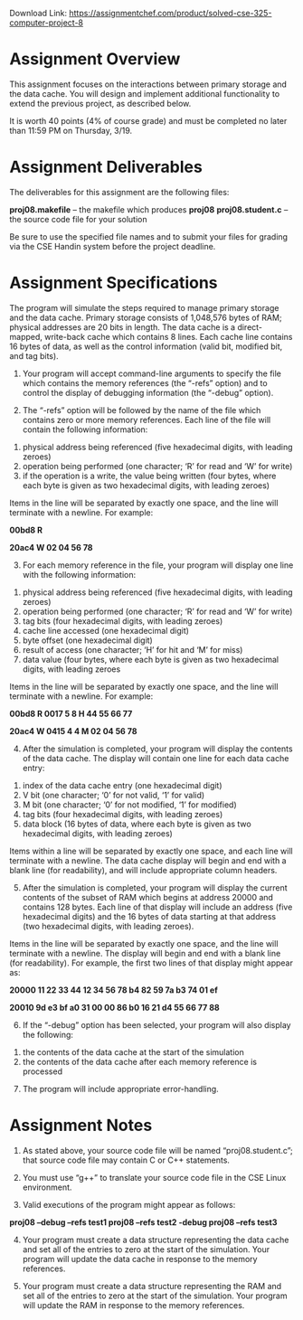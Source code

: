 Download Link: https://assignmentchef.com/product/solved-cse-325-computer-project-8
<br>
<h1>Assignment Overview</h1>

<strong> </strong>

This assignment focuses on the interactions between primary storage and the data cache.   You will design and implement additional functionality to extend the previous project, as described below.




It is worth 40 points (4% of course grade) and must be completed no later than 11:59 PM on Thursday, 3/19.




<h1>Assignment Deliverables</h1>




The deliverables for this assignment are the following files:




<strong>proj08.makefile</strong> – the makefile which produces <strong>proj08</strong> <strong>proj08.student.c</strong> – the source code file for your solution




Be sure to use the specified file names and to submit your files for grading via the CSE Handin system before the project deadline.




<h1>Assignment Specifications</h1>




The program will simulate the steps required to manage primary storage and the data cache.  Primary storage consists of 1,048,576 bytes of RAM; physical addresses are 20 bits in length.  The data cache is a direct-mapped, write-back cache which contains 8 lines.  Each cache line contains 16 bytes of data, as well as the control information (valid bit, modified bit, and tag bits).




<ol>

 <li>Your program will accept command-line arguments to specify the file which contains the memory references (the “-refs” option) and to control the display of debugging information (the “-debug” option).</li>

</ol>




<ol start="2">

 <li>The “-refs” option will be followed by the name of the file which contains zero or more memory references. Each line of the file will contain the following information:</li>

</ol>




<ol>

 <li>physical address being referenced (five hexadecimal digits, with leading zeroes)</li>

 <li>operation being performed (one character; ‘R’ for read and ‘W’ for write)</li>

 <li>if the operation is a write, the value being written (four bytes, where each byte is given as two hexadecimal digits, with leading zeroes)</li>

</ol>




Items in the line will be separated by exactly one space, and the line will terminate with a newline.  For example:




<strong>00bd8 R</strong>

<strong>20ac4 W 02 04 56 78 </strong>




<ol start="3">

 <li>For each memory reference in the file, your program will display one line with the following information:</li>

</ol>




<ol>

 <li>physical address being referenced (five hexadecimal digits, with leading zeroes)</li>

 <li>operation being performed (one character; ‘R’ for read and ‘W’ for write)</li>

 <li>tag bits (four hexadecimal digits, with leading zeroes)</li>

 <li>cache line accessed (one hexadecimal digit)</li>

 <li>byte offset (one hexadecimal digit)</li>

 <li>result of access (one character; ‘H’ for hit and ‘M’ for miss)</li>

 <li>data value (four bytes, where each byte is given as two hexadecimal digits, with leading zeroes</li>

</ol>

Items in the line will be separated by exactly one space, and the line will terminate with a newline.  For example:




<strong>00bd8 R 0017 5 8 H 44 55 66 77</strong>

<strong>20ac4 W 0415 4 4 M 02 04 56 78 </strong>

<strong> </strong>

<ol start="4">

 <li>After the simulation is completed, your program will display the contents of the data cache. The display will contain one line for each data cache entry:</li>

</ol>




<ol>

 <li>index of the data cache entry (one hexadecimal digit)</li>

 <li>V bit (one character; ‘0’ for not valid, ‘1’ for valid)</li>

 <li>M bit (one character; ‘0’ for not modified, ‘1’ for modified)</li>

 <li>tag bits (four hexadecimal digits, with leading zeroes)</li>

 <li>data block (16 bytes of data, where each byte is given as two hexadecimal digits, with leading zeroes)</li>

</ol>




Items within a line will be separated by exactly one space, and each line will terminate with a newline.  The data cache display will begin and end with a blank line (for readability), and will include appropriate column headers.




<ol start="5">

 <li>After the simulation is completed, your program will display the current contents of the subset of RAM which begins at address 20000 and contains 128 bytes. Each line of that display will include an address (five hexadecimal digits) and the 16 bytes of data starting at that address (two hexadecimal digits, with leading zeroes).</li>

</ol>




Items in the line will be separated by exactly one space, and the line will terminate with a newline.  The display will begin and end with a blank line (for readability).  For example, the first two lines of that display might appear as:




<strong>20000 11 22 33 44 12 34 56 78 b4 82 59 7a b3 74 01 ef </strong>

<strong>20010 9d e3 bf a0 31 00 00 86 b0 16 21 d4 55 66 77 88 </strong>




<ol start="6">

 <li>If the “-debug” option has been selected, your program will also display the following:</li>

</ol>




<ol>

 <li>the contents of the data cache at the start of the simulation</li>

 <li>the contents of the data cache after each memory reference is processed</li>

</ol>




<ol start="7">

 <li>The program will include appropriate error-handling.</li>

</ol>




<h1>Assignment Notes</h1>




<ol>

 <li>As stated above, your source code file will be named “proj08.student.c”; that source code file may contain C or C++ statements.</li>

</ol>




<ol start="2">

 <li>You must use “g++” to translate your source code file in the CSE Linux environment.</li>

</ol>




<ol start="3">

 <li>Valid executions of the program might appear as follows:</li>

</ol>




<strong>proj08 –debug –refs test1 proj08 –refs test2 -debug proj08 –refs test3 </strong>




<ol start="4">

 <li>Your program must create a data structure representing the data cache and set all of the entries to zero at the start of the simulation. Your program will update the data cache in response to the memory references.</li>

</ol>




<ol start="5">

 <li>Your program must create a data structure representing the RAM and set all of the entries to zero at the start of the simulation. Your program will update the RAM in response to the memory references.</li>

</ol>


